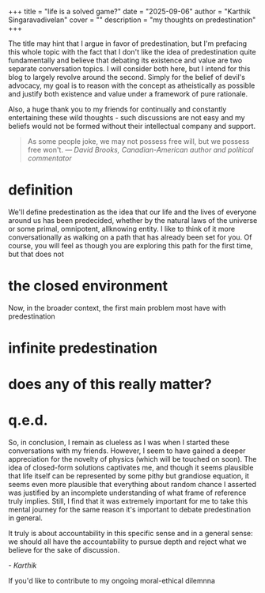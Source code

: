 +++
title = "life is a solved game?"
date = "2025-09-06"
author = "Karthik Singaravadivelan"
cover = ""
description = "my thoughts on predestination"
+++

The title may hint that I argue in favor of predestination, but I'm prefacing this whole topic with the fact that I don't like the idea of predestination quite fundamentally and believe that debating its existence and value are two separate conversation topics. I will consider both here, but I intend for this blog to largely revolve around the second. Simply for the belief of devil's advocacy, my goal is to reason with the concept as atheistically as possible and justify both existence and value under a framework of pure rationale.

Also, a huge thank you to my friends for continually and constantly entertaining these wild thoughts - such discussions are not easy and my beliefs would not be formed without their intellectual company and support. 

> As some people joke, we may not possess free will, but we possess free won't. *— David Brooks, Canadian-American author and political commentator*

# definition

We'll define predestination as the idea that our life and the lives of everyone around us has been predecided, whether by the natural laws of the universe or some primal, omnipotent, allknowing entity. I like to think of it more conversationally as walking on a path that has already been set for you. Of course, you will feel as though you are exploring this path for the first time, but that does not 

# the closed environment

Now, in the broader context, the first main problem most have with predestination 

# infinite predestination

# does any of this really matter?

# q.e.d.

So, in conclusion, I remain as clueless as I was when I started these conversations with my friends. However, I seem to have gained a deeper appreciation for the novelty of physics (which will be touched on soon). The idea of closed-form solutions captivates me, and though it seems plausible that life itself can be represented by some pithy but grandiose equation, it seems even more plausible that everything about random chance I asserted was justified by an incomplete understanding of what frame of reference truly implies. Still, I find that it was extremely important for me to take this mental journey for the same reason it's important to debate predestination in general. 

It truly is about accountability in this specific sense and in a general sense: we should all have the accountability to pursue depth and reject what we believe for the sake of discussion.

*- Karthik*

If you'd like to contribute to my ongoing moral-ethical dilemnna